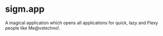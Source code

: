 # sigm.app
A magical application which opens all applications for quick, lazy and Flexy people like Me@vstechno!.
